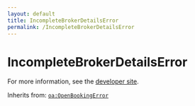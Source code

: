 ```yaml
---
layout: default
title: IncompleteBrokerDetailsError
permalink: /IncompleteBrokerDetailsError
---
```


# IncompleteBrokerDetailsError


For more information, see the [developer site](https://developer.openactive.io/data-model/types/incompletebrokerdetailserror).

Inherits from: [`oa:OpenBookingError`](https://openactive.io/OpenBookingError)
